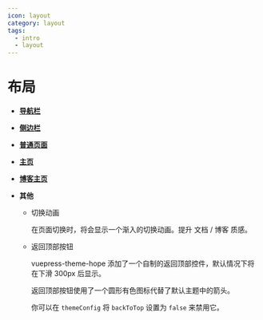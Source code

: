 ```yaml
---
icon: layout
category: layout
tags:
  - intro
  - layout
---
```


# 布局

- [**导航栏**](navbar.md)

- [**侧边栏**](sidebar.md)

- [**普通页面**](page.md)

- [**主页**](home.md)

- [**博客主页**](blog.md)

- **其他**

  - 切换动画

    在页面切换时，将会显示一个渐入的切换动画。提升 文档 / 博客 质感。

  - 返回顶部按钮

    vuepress-theme-hope 添加了一个自制的返回顶部控件，默认情况下将在下滑 300px 后显示。

    返回顶部按钮使用了一个圆形有色图标代替了默认主题中的箭头。

    你可以在 `themeConfig` 将 `backToTop` 设置为 `false` 来禁用它。
